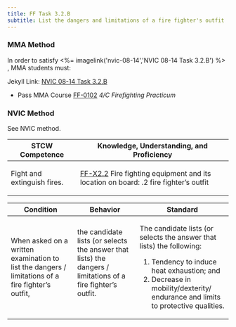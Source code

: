 ```yaml
---
title: FF Task 3.2.B 
subtitle: List the dangers and limitations of a fire fighter's outfit
---
```



### MMA Method

In order to satisfy <%= imagelink('nvic-08-14','NVIC 08-14  Task  3.2.B') %> , MMA students must:

Jekyll Link: [NVIC 08-14  Task  3.2.B](/stcw23/assets/images/nvic-08-14.pdf)

* Pass MMA Course  [FF-0102](FF-0102) *4/C Firefighting Practicum*


### NVIC Method

<a onclick="togglevisibility('nvic_methods')" >See NVIC method.</a>

<div id='nvic_methods' class='hide'>

<table>
<thead>
<tr>
<th class='forty'> STCW Competence </th>
<th class='sixty'> Knowledge, Understanding, and Proficiency </th>
</tr>
</thead>




<tbody>
<tr><td markdown='1'>

Fight and extinguish fires.

</td><td markdown='1'>

[FF-X2.2](../../tables/612.html#FF-X2.2) Fire fighting equipment and its location on board:
.2  fire fighter’s outfit

</td></tr>


</tbody>
</table>


<table>
<thead>
<tr><th class='twenty'>  Condition </th><th class='twenty'> Behavior </th><th  class='sixty'>Standard </th></tr>
</thead>
<tbody >



<tr><td markdown='1'>

When asked on a written examination to list the dangers / limitations of a fire fighter’s outfit,

</td><td markdown='1'>

the candidate lists (or selects the answer that lists) the dangers / limitations of a fire fighter’s outfit.

<br>

<div class="tooltip">
<span class="tooltiptext">
</span>
</div>


</td><td markdown='1'>

The candidate lists (or selects the answer that lists) the following:
 
1.  Tendency to induce heat exhaustion; and 
2.  Decrease in mobility/dexterity/ endurance and limits to protective qualities.

</td></tr>
</tbody>
</table>
</div>
